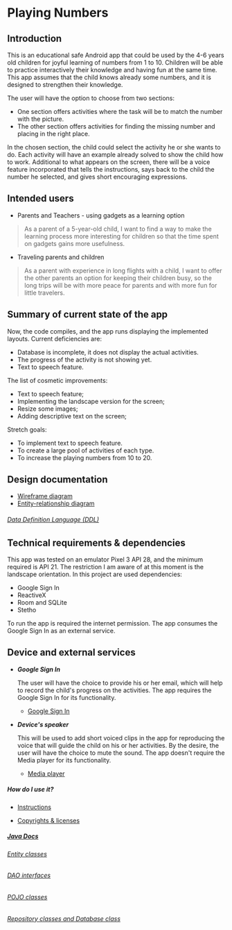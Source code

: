 # Playing Numbers

## Introduction

This is an educational safe Android app that could be used by the 4-6 years old children 
for joyful learning of numbers from 1 to 10. 
Children will be able to practice interactively their knowledge and having fun at the same time. 
This app assumes that the child knows already some numbers, and it is designed to strengthen 
their knowledge. 

The user will have the option to choose from two sections:

   * One section offers activities where the task will be to match the number with the picture. 
   * The other section offers activities for finding the missing number and placing in the right place.

In the chosen section, the child could select the activity he or she wants to do. 
Each activity will have an example already solved to show the child how to work.
Additional to what appears on the screen, there will be a voice feature incorporated that tells the instructions, 
says back to the child the number he selected, and gives short encouraging expressions.   

## Intended users 

   * Parents and Teachers - using gadgets as a learning option
 
   > As a parent of a 5-year-old child, I want to find a way to make the learning process more interesting 
        for children so that the time spent on gadgets gains more usefulness.

   * Traveling parents and children

   > As a parent with experience in long flights with a child, I want to offer the other parents an option for keeping their children busy, 
        so the long trips will be with more peace for parents and with more fun for little travelers.

## Summary of current state of the app

 Now, the code compiles, and the app runs displaying the implemented layouts.
    Current deficiencies are:
   * Database is incomplete, it does not display the actual activities. 
   * The progress of the activity is not showing yet. 
   * Text to speech feature.
   
 The list of cosmetic improvements:
   * Text to speech feature;
   * Implementing the landscape version for the screen;
   * Resize some images;
   * Adding descriptive text on the screen;
   
  Stretch goals:
   * To implement text to speech feature.
   * To create a large pool of activities of each type.
   * To increase the playing numbers from 10 to 20.

## Design documentation

   * [Wireframe diagram](wireframe.md)
   * [Entity-relationship diagram](erd.md)
   
###### [Data Definition Language (DDL)](https://github.com/anhristian/play-numbers/blob/master/docs/sql/ddl.sql)        

## Technical requirements & dependencies

  This app was tested on an emulator Pixel 3 API 28, and the minimum required is API 21. The restriction I am aware of at this moment is the landscape orientation.
  In this project are used dependencies:
   * Google Sign In
   * ReactiveX
   * Room and SQLite
   * Stetho
   
 To run the app is required the internet permission. The app consumes the Google Sign In as an external service.
   
## Device and external services

   * **_Google Sign In_**
   
      The user will have the choice to provide his or her email, which will help to record the child's progress on the activities.
      The app requires the Google Sign In for its functionality. 
      
        * [Google Sign In](https://developers.google.com/identity/sign-in/android/sign-in)
        
   * **_Device's speaker_** 
   
       This will be used to add short voiced clips in the app for reproducing the voice that will guide the child on his or her activities. 
       By the desire, the user will have the choice to mute the sound. 
       The app doesn't require the Media player for its functionality. 
       
        * [Media player](https://developer.android.com/guide/topics/media/mediaplayer)
        
##### How do I use it?
   
   * [Instructions](instructions.md)
   
   * [Copyrights & licenses](notice.md)
        
#####  [Java Docs](api/) 
        
###### [Entity classes](https://github.com/anhristian/play-numbers/tree/master/app/src/main/java/edu/cnm/deepdive/playnumbers/model/entity)

###### [DAO interfaces](https://github.com/anhristian/play-numbers/tree/master/app/src/main/java/edu/cnm/deepdive/playnumbers/model/dao)

###### [POJO classes](https://github.com/anhristian/play-numbers/tree/master/app/src/main/java/edu/cnm/deepdive/playnumbers/model/pojo)

###### [Repository classes and Database class](https://github.com/anhristian/play-numbers/tree/master/app/src/main/java/edu/cnm/deepdive/playnumbers/service)
